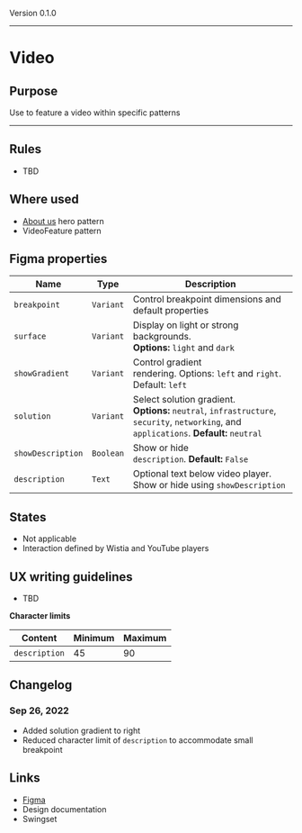 Version 0.1.0



---

# Video

## Purpose

Use to feature a video within specific patterns



---

## Rules

* TBD

## Where used

* [About us](https://www.hashicorp.com/about) hero pattern
* VideoFeature pattern

## Figma properties

| Name | Type | Description |
|----|----|----|
| `breakpoint` | `Variant` | Control breakpoint dimensions and default properties |
| `surface` | `Variant` | Display on light or strong backgrounds. **Options:** `light` and `dark` |
| `showGradient` | `Variant` | Control gradient rendering. Options: `left` and `right`. Default: `left` |
| `solution` | `Variant` | Select  solution gradient. **Options:** `neutral`, `infrastructure`, `security`, `networking`, and `applications`. **Default:** `neutral` |
| `showDescription` | `Boolean` | Show or hide `description`. **Default:** `False` |
| `description` | `Text` | Optional text below video player. Show or hide using `showDescription` |

## States

* Not applicable
* Interaction defined by Wistia and YouTube players

## UX writing guidelines

* TBD


**Character limits**

| Content | Minimum | Maximum |
|----|----|----|
| `description` | 45 | 90 |

## Changelog

### Sep 26, 2022

* Added solution gradient to right
* Reduced character limit of `description` to accommodate small breakpoint

## Links

* [Figma](https://www.figma.com/file/7cYgDM618stjYUHDqAfRec/branch/qDnReYgTBKGbE2o8TCBMLx/Components?node-id=1707%3A9339)
* Design documentation
* Swingset


